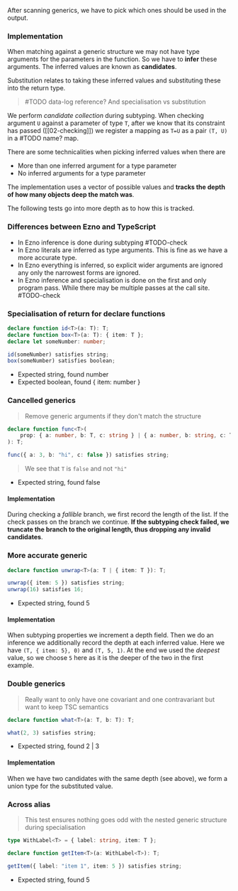 After scanning generics, we have to pick which ones should be used in the output.

### Implementation

When matching against a generic structure we may not have type arguments for the parameters in the function. So we have to **infer** these arguments. The inferred values are known as **candidates**.

Substitution relates to taking these inferred values and substituting these into the return type.

> #TODO data-log reference? And specialisation vs substitution

We perform *candidate collection* during subtyping. When checking argument `U` against a parameter of type `T`, after we know that its constraint has passed ([[02-checking]]) we register a mapping as `T=U` as a pair `(T, U)` in a #TODO name? map.

There are some technicalities when picking inferred values when there are

- More than one inferred argument for a type parameter
- No inferred arguments for a type parameter

The implementation uses a vector of possible values and **tracks the depth of how many objects deep the match was**. 

The following tests go into more depth as to how this is tracked.

### Differences between Ezno and TypeScript

- In Ezno inference is done during subtyping #TODO-check 
- In Ezno literals are inferred as type arguments. This is fine as we have a more accurate type.
- In Ezno everything is inferred, so explicit wider arguments are ignored any only the narrowest forms are ignored.
- In Ezno inference and specialisation is done on the first and only program pass. While there may be multiple passes at the call site. #TODO-check 

### Specialisation of return for declare functions

```ts
declare function id<T>(a: T): T;
declare function box<T>(a: T): { item: T };
declare let someNumber: number;

id(someNumber) satisfies string;
box(someNumber) satisfies boolean;
```

- Expected string, found number
- Expected boolean, found { item: number }

### Cancelled generics

> Remove generic arguments if they don't match the structure

```ts
declare function func<T>(
	prop: { a: number, b: T, c: string } | { a: number, b: string, c: T }
): T;

func({ a: 3, b: "hi", c: false }) satisfies string;
```

> We see that `T` is `false` and not `"hi"`

- Expected string, found false

#### Implementation

During checking a *fallible* branch, we first record the length of the list. If the check passes on the branch we continue. **If the subtyping check failed, we truncate the branch to the original length, thus dropping any invalid candidates**. 

### More accurate generic

```ts
declare function unwrap<T>(a: T | { item: T }): T;

unwrap({ item: 5 }) satisfies string;
unwrap(16) satisfies 16;
```

- Expected string, found 5

#### Implementation

When subtyping properties we increment a depth field. Then we do an inference we additionally record the depth at each inferred value. Here we have `(T, { item: 5}, 0)` and `(T, 5, 1)`. At the end we used the *deepest* value, so we choose `5` here as it is the deeper of the two in the first example.

### Double generics

> Really want to only have one covariant and one contravariant but want to keep TSC semantics

```ts
declare function what<T>(a: T, b: T): T;

what(2, 3) satisfies string;
```

- Expected string, found 2 | 3

#### Implementation

When we have two candidates with the same depth (see above), we form a union type for the substituted value.

### Across alias

> This test ensures nothing goes odd with the nested generic structure during specialisation

```ts
type WithLabel<T> = { label: string, item: T };

declare function getItem<T>(a: WithLabel<T>): T;

getItem({ label: "item 1", item: 5 }) satisfies string;
```

- Expected string, found 5
